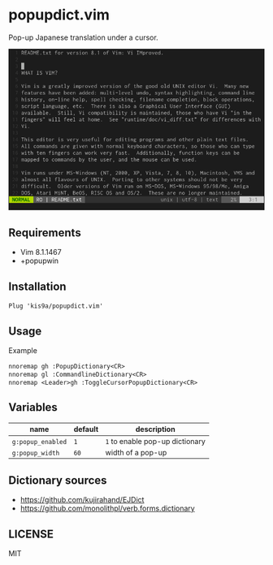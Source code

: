 # popupdict.vim

Pop-up Japanese translation under a cursor.

![Screenshot](screenshot.gif)

## Requirements

- Vim 8.1.1467
- +popupwin

## Installation

```
Plug 'kis9a/popupdict.vim'
```

## Usage

Example
```
nnoremap gh :PopupDictionary<CR>
nnoremap gl :CommandlineDictionary<CR>
nnoremap <Leader>gh :ToggleCursorPopupDictionary<CR>
```

## Variables

| name              | default | description                     |
|---                |---      |---                              |
| `g:popup_enabled` | `1`     | `1` to enable pop-up dictionary |
| `g:popup_width`   | `60`    | width of a pop-up               |

## Dictionary sources

- https://github.com/kujirahand/EJDict
- https://github.com/monolithpl/verb.forms.dictionary

## LICENSE

MIT
